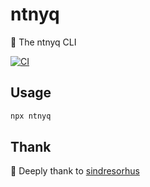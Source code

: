 # ntnyq

:mega: The ntnyq CLI

[![CI](https://github.com/ntnyq/cli/workflows/CI/badge.svg)](https://github.com/ntnyq/cli/actions)

## Usage

```bash
npx ntnyq
```

## Thank

:bell: Deeply thank to [sindresorhus](https://www.npmjs.com/package/sindresorhus)
